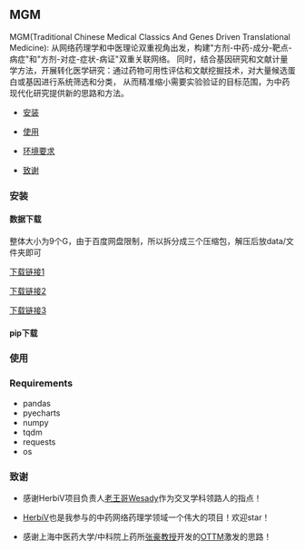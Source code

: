## MGM

MGM(Traditional Chinese Medical Classics And Genes Driven Translational Medicine):
从网络药理学和中医理论双重视角出发，构建"方剂-中药-成分-靶点-病症"和"方剂-对症-症状-病证"双重关联网络。
同时，结合基因研究和文献计量学方法，开展转化医学研究：通过药物可用性评估和文献挖掘技术，对大量候选蛋白或基因进行系统筛选和分类，
从而精准缩小需要实验验证的目标范围，为中药现代化研究提供新的思路和方法。



- [安装](#安装)

- [使用](#使用)

- [环境要求](#requirements)

- [致谢](#致谢)

### 安装

#### 数据下载 
整体大小为9个G，由于百度网盘限制，所以拆分成三个压缩包，解压后放data/文件夹即可

[下载链接1](https://pan.baidu.com/s/1zIlTjstJMscKdZnP30wc1g?pwd=2n2t) 

[下载链接2](https://pan.baidu.com/s/1tg8WQtJiJi70A8HIRYG_PA?pwd=9bvh) 

[下载链接3](https://pan.baidu.com/s/1tg8WQtJiJi70A8HIRYG_PA?pwd=9bvh) 

#### pip下载

### 使用

### Requirements

- pandas
- pyecharts
- numpy
- tqdm
- requests
- os

### 致谢

- 感谢HerbiV项目负责人[老王哥Wesady](https://github.com/Wesady)作为交叉学科领路人的指点！

- [HerbiV](https://github.com/MLi-lab-Bioinformatics-NJUCM/HerbiV)也是我参与的中药网络药理学领域一个伟大的项目！欢迎star！

- 感谢上海中医药大学/中科院上药所[张豪教授](https://iiimr.shutcm.edu.cn/2024/1223/c4069a164183/page.htm)开发的[OTTM](https://pmc.ncbi.nlm.nih.gov/articles/PMC10516341/)激发的思路！
